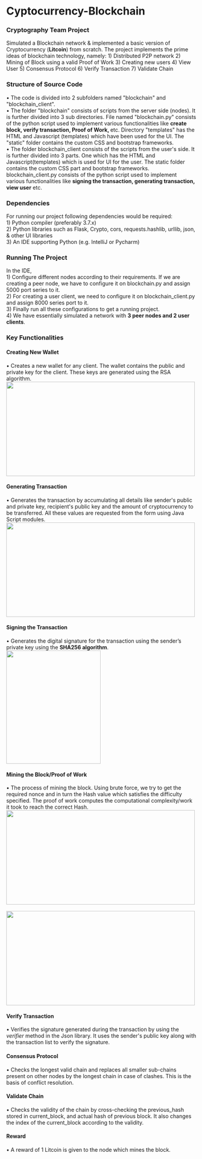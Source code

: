 
# Cyptocurrency-Blockchain
<h3>Cryptography Team Project</h3>
Simulated a Blockchain network & implemented a basic version of Cryptocurrency (<b>Litcoin</b>) from scratch. The project implements the prime ideas of blockchain technology, namely:
1) Distributed P2P network
2) Mining of Block using a valid Proof of Work
3) Creating new users 
4) View User
5) Consensus Protocol
6) Verify Transaction 
7) Validate Chain
<h3>Structure of Source Code</h3>
• The code is divided into 2 subfolders named "blockchain" and "blockchain_client".
<br>
• The folder "blockchain" consists of scripts from the server side (nodes). It is further divided into 3 sub directories. File named "blockchain.py" consists of the python script used to implement various functionalities like <b>create block, verify transaction, Proof of Work, </b>etc. Directory "templates" has the HTML and Javascript (templates) which have been used for the UI. The "static" folder contains the custom CSS and bootstrap frameworks. 
<br>
• The  folder blockchain_client consists of the scripts from the user's side. It is further divided into 3 parts. One which has the HTML and Javascript(templates) which is used for UI for the user. The static folder contains the custom CSS part and bootstrap frameworks. blockchain_client.py consists of the python script used to implement various functionalities like <b>signing the transaction, generating transaction, view user</b> etc.<br>

<h3>Dependencies</h3>
<p>For running our project following dependencies would be required:
<br>
1) Python compiler (preferably 3.7.x)<br>
2) Python libraries such as Flask, Crypto, cors, requests.hashlib, urllib, json, & other UI libraries<br>
3) An IDE supporting Python (e.g. IntelliJ or Pycharm)
</p>
<h3>Running The Project</h3>
In the IDE, <br>
1) Configure different nodes according to their requirements. If we are creating a peer node, we have to configure it on blockchain.py and assign 5000 port series to it. <br>
2) For creating a user client, we need to configure it on blockchain_client.py and assign 8000 series port to it.<br>
3) Finally run all these configurations to get a running project.<br>
4) We have essentially simulated a network with <b>3 peer nodes and 2 user clients</b>.
<br>
<h3>Key Functionalities</h3>
<h4>Creating New Wallet</h4>
• Creates a new wallet for any client. The wallet contains the public and private key for the client. These keys are generated using the RSA algorithm. <br>
<img src="https://user-images.githubusercontent.com/66271769/124363561-8a92ab00-dc59-11eb-887e-e18851bb0fd9.PNG" width="500" height="250"><br>
<h4>Generating Transaction</h4>
• Generates the transaction by accumulating all details like sender's public and private key, recipient's public key and the amount of cryptocurrency to be transferred. All these values are requested from the form using Java Script modules. <br>
<img src="https://user-images.githubusercontent.com/66271769/124363555-836b9d00-dc59-11eb-859e-a668286240a1.png" width="500" height="250"><br>
<h4>Signing the Transaction</h4>
• Generates the digital signature for the transaction using the sender’s private key using the <b>SHA256 algorithm</b>.<br>
<img src="https://user-images.githubusercontent.com/66271769/124363553-81a1d980-dc59-11eb-8815-d1657ec4e042.png" width="250" height="300"><br>
<h4>Mining the Block/Proof of Work</h4>
• The process of mining the block. Using brute force, we try to get the required nonce and in turn the Hash value which satisfies the difficulty specified. The proof of work computes the computational complexity/work it took to reach the correct Hash.<br>
<img src="https://user-images.githubusercontent.com/66271769/124363556-84043380-dc59-11eb-9d1d-d1acaf357dd8.png" width="500" height="250"><br>
<br>
<img src="https://user-images.githubusercontent.com/66271769/124363557-849cca00-dc59-11eb-97cc-25f9f002493d.png" width="500" height="250"><br>

<h4>Verify Transaction</h4>
• Verifies the signature generated during the transaction by using the <i>verifier</i> method in the Json library. It uses the sender's public key along with the transaction list to verify the signature. <br>
<h4>Consensus Protocol</h4>
• Checks the longest valid chain and replaces all smaller sub-chains present on other nodes by the longest chain in case of clashes. This is the basis of conflict resolution.<br>
<h4>Validate Chain</h4>
• Checks the validity of the chain by cross-checking the previous_hash stored in current_block, and actual hash of previous block. It also changes the index of the current_block according to the validity.<br>
<h4>Reward</h4>
• A reward of 1 Litcoin is given to the node which mines the block.

